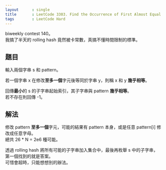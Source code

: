 ```yaml
---
layout      : single
title       : LeetCode 3303. Find the Occurrence of First Almost Equal Substring
tags        : LeetCode Hard
---
```

biweekly contest 140。  
我搞了半天的 rolling hash 竟然被卡常數，真搞不懂時間限制的標準。  

## 題目

輸入兩個字串 s 和 pattern。  

若一個字串 x 在修改**至多一個**字元後等同於字串 y，則稱 x 和 y **幾乎相等**。  

回傳**最小**的 s 的子字串起始索引，其子字串與 pattern **幾乎相等**。  
若不存在則回傳 -1。  

## 解法

修改 pattern **至多一個**字元，可能的結果有 pattern 本身，或是任意 pattern[i] 修改成任意字母。  
總共 26 \* N = 2e6 種可能。  

透過 rolling hash 將所有可能的子字串加入集合中，最後再枚舉 s 中的子字串，第一個找到的就是答案。  
可惜會超時，只能想想別的辦法。  
